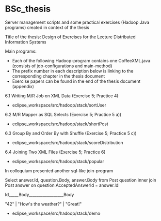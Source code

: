 # BSc_thesis
Server management scripts and some practical exercises (Hadoop Java programs) created in context of the thesis

Title of the thesis: Design of Exercises for the Lecture Distributed Information Systems

Main programs:

- Each of the following Hadoop-program contains one CoffeeXML.java (consists of job-configurations and main-method)
- The prefix number in each description below is linking to the corresponding chapter in the thesis document
- Exercise papers can be found in the end of the thesis document (appendix)

6.1 Writing M/R Job on XML Data (Exercise 5; Practice 4)
- eclipse_workspace/src/hadoop/stack/sortUser

6.2 M/R Mapper as SQL Selects (Exercise 5; Practice 5 a))
- eclipse_workspace/src/hadoop/stack/shortPost

6.3 Group By and Order By with Shuffle (Exercise 5; Practice 5 c))
- eclipse_workspace/src/hadoop/stack/scoreDistribution

6.4 Joining Two XML Files (Exercise 5; Practice 6)
- eclipse_workspace/src/hadoop/stack/popular

In colloquium presented another sql-like join-program

Select answer.Id, question.Body, answer.Body
from Post question inner join Post answer
on question.AcceptedAnswerId = answer.Id

Id_____Body__________________Body

"42" | "How's the weather?" | "Great!"

- eclipse_workspace/src/hadoop/stack/demo